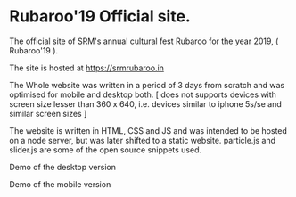 # Rubaroo'19 Official site.
 The official site of SRM's annual cultural fest Rubaroo for the year 2019, ( Rubaroo'19 ).

The site is hosted at https://srmrubaroo.in
 
 The Whole website was written in a period of 3 days from scratch and was optimised for mobile and desktop both. [ does not supports devices 
 with screen size lesser than 360 x 640, i.e. devices similar to iphone 5s/se and similar screen sizes ]
 
 The website is written in HTML, CSS and JS and was intended to be hosted on a node server, but was later shifted to a static website.
 particle.js and slider.js are some of the open source snippets used.
 
 Demo of the desktop version
 
 
 Demo of the mobile version
 
 
 
 
 
